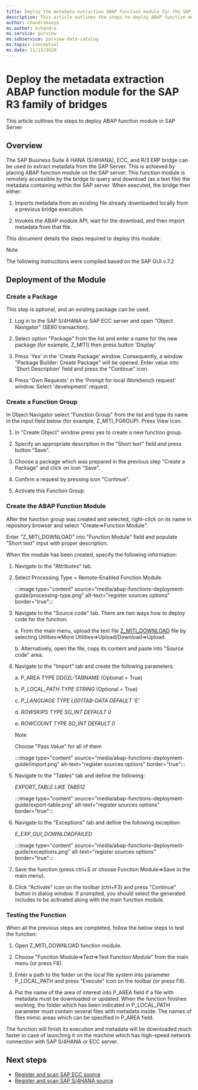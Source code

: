 ```yaml
---
title: Deploy the metadata extraction ABAP function module for the SAP R3 family of bridges in Azure Purview
description: This article outlines the steps to deploy ABAP function module in SAP Server
author: chandrakavya
ms.author: kchandra
ms.service: purview
ms.subservice: purview-data-catalog
ms.topic: conceptual
ms.date: 11/13/2020
---
```

# Deploy the metadata extraction ABAP function module for the SAP R3 family of bridges 
This article outlines the steps to deploy ABAP function module in SAP Server
## Overview 

The SAP Business Suite 4 HANA (S/4HANA), ECC, and R/3 ERP bridge can be used to extract metadata from the SAP Server. This is achieved by placing ABAP function module on the SAP server. This
function module is remotely accessible by the bridge to query and
download (as a text file) the metadata containing within the SAP server.
When executed, the bridge then either:

1.  Imports metadata from an existing file already downloaded locally
    from a previous bridge execution.

2.  Invokes the ABAP module API, wait for the download, and then import
    metadata from that file.

This document details the steps required to deploy this module.

> [!Note] 
>The following instructions were compiled based on the SAP GUI
v.7.2

## Deployment of the Module 

### Create a Package 

This step is optional, and an existing package can be used.

1.  Log in to the SAP S/4HANA or SAP ECC server and open \"Object
    Navigator\" (SE80 transaction).

2.  Select option \"Package\" from the list and enter a name for the new
    package (for example, Z\_MITI) then press button 'Display'

3.  Press 'Yes' in the 'Create Package' window. Consequently, a window
    \"Package Builder: Create Package\" will be opened. Enter value into
    'Short Description' field and press the \"Continue\" icon.

4.  Press 'Own Requests' in the 'Prompt for local Workbench request'
    window. Select 'development' request.

### Create a Function Group 

In Object Navigator select \"Function Group\" from the list and type its
name in the input field below (for example, Z\_MITI\_FGROUP). Press View icon.

1.  In \"Create Object\" window press yes to create a new function
    group.

2.  Specify an appropriate description in the \"Short text\" field and
    press button \"Save\".

3.  Choose a package which was prepared in the previous step \"Create a
    Package\" and click on icon \"Save\".

4.  Confirm a request by pressing icon \"Continue\".

5.  Activate this Function Group.

### Create the ABAP Function Module 

After the function group was created and selected, right-click on its
name in repository browser and select \"Create=\>Function Module\".

Enter \"Z\_MITI\_DOWNLOAD\" into \"Function Module\" field and populate
\"Short text\" input with proper description.

When the module has been created, specify the following information:

1.  Navigate to the \"Attributes\" tab.

2.  Select Processing Type = Remote-Enabled Function Module.

    :::image type="content" source="media/abap-functions-deployment-guide/processing-type.png" alt-text="register sources options" border="true":::

3.  Navigate to the \"Source code\" tab. There are two ways how to
    deploy code for the function:

    a.  From the main menu, upload the text file [Z\_MITI\_DOWNLOAD](https://github.com/Azure/Purview-Samples/tree/master/connectors/sap) file by
        selecting Utilities=\>More Utilities=\>Upload/Download=\>Upload.

    b.  Alternatively, open the file, copy its content and paste into
        \"Source code\" area.

4.  Navigate to the \"Import\" tab and create the following parameters:

    a.  P\_AREA TYPE DD02L-TABNAME (Optional = True)

    b.  *P\_LOCAL\_PATH TYPE STRING* (Optional = True)

    c.  *P\_LANGUAGE TYPE L001TAB-DATA DEFAULT \'E\'*

    d.  *ROWSKIPS TYPE SO\_INT DEFAULT 0*

    e.  *ROWCOUNT TYPE SO\_INT DEFAULT 0*

    > [!Note]
    > Choose \"Pass Value\" for all of them

    :::image type="content" source="media/abap-functions-deployment-guide/import.png" alt-text="register sources options" border="true":::

5.  Navigate to the "Tables" tab and define the following:

    *EXPORT\_TABLE LIKE TAB512*

    :::image type="content" source="media/abap-functions-deployment-guide/export-table.png" alt-text="register sources options" border="true":::

6.  Navigate to the \"Exceptions\" tab and define the following
    exception:

    *E\_EXP\_GUI\_DOWNLOADFAILED*

    :::image type="content" source="media/abap-functions-deployment-guide/exceptions.png" alt-text="register sources options" border="true":::

7.  Save the function (press ctrl+S or choose Function Module=\>Save in
    the main menu).

8.  Click \"Activate\" icon on the toolbar (ctrl+F3) and press
    \"Continue\" button in dialog window. If prompted, you should select
    the generated includes to be activated along with the main function
    module.

### Testing the Function 

When all the previous steps are completed, follow the below steps to
test the function:

1.  Open Z\_MITI\_DOWNLOAD function module.

2.  Choose \"Function Module=\>Test=\>Test Function Module\" from the
    main menu (or press F8).

3.  Enter a path to the folder on the local file system into parameter
    P\_LOCAL\_PATH and press \"Execute\" icon on the toolbar (or press
    F8).

4.  Put the name of the area of interest into P\_AREA field if a file
    with metadata must be downloaded or updated. When the function
    finishes working, the folder which has been indicated in
    P\_LOCAL\_PATH parameter must contain several files with metadata
    inside. The names of files mimic areas which can be specified in
    P\_AREA field.

The function will finish its execution and metadata will be downloaded
much faster in case of launching it on the machine which has high-speed
network connection with SAP S/4HANA or ECC server.

## Next steps

- [Register and scan SAP ECC source](register-scan-sapecc-source.md)
- [Register and scan SAP S/4HANA source](register-scan-saps4hana-source.md)